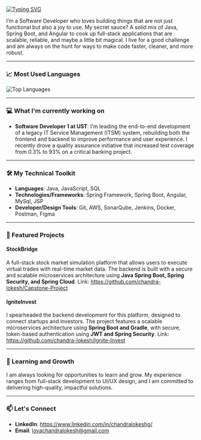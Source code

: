 [![Typing SVG](https://readme-typing-svg.demolab.com/?lines=Hi+there;I+am+Chandra+Lokesh;Coffee-powered+Java+Developer;From+Design+to+Development;I+build+both+functional+and;User-friendly+Applications)](https://git.io/typing-svg)

I’m a Software Developer who loves building things that are not just functional but also a joy to use. My secret sauce? A solid mix of Java, Spring Boot, and Angular to cook up full-stack applications that are scalable, reliable, and maybe a little bit magical. I live for a good challenge and am always on the hunt for ways to make code faster, cleaner, and more robust.

-----

### 📈 Most Used Languages

![Top Languages](https://github-readme-stats.vercel.app/api/top-langs/?username=chandra-lokesh&layout=compact&theme=radical)

-----

### 💻 What I'm currently working on

  * **Software Developer 1 at UST**: I'm leading the end-to-end development of a legacy IT Service Management (ITSM) system, rebuilding both the frontend and backend to improve performance and user experience. I recently drove a quality assurance initiative that increased test coverage from 0.3% to 93% on a critical banking project.

-----

### 🛠️ My Technical Toolkit

  * **Languages**: Java, JavaScript, SQL
  * **Technologies/Frameworks**: Spring Framework, Spring Boot, Angular, MySql, JSP
  * **Developer/Design Tools**: Git, AWS, SonarQube, Jenkins, Docker, Postman, Figma

-----

### 🚀 Featured Projects

#### **StockBridge**

A full-stack stock market simulation platform that allows users to execute virtual trades with real-time market data. The backend is built with a secure and scalable microservices architecture using **Java Spring Boot, Spring Security, and Spring Cloud**. 
Link: https://github.com/chandra-lokesh/Capstone-Project

#### **IgniteInvest**

I spearheaded the backend development for this platform, designed to connect startups and investors. The project features a scalable microservices architecture using **Spring Boot and Gradle**, with secure, token-based authentication using **JWT and Spring Security**.
Link: https://github.com/chandra-lokesh/Ignite-Invest

-----

### 🌱 Learning and Growth

I am always looking for opportunities to learn and grow. My experience ranges from full-stack development to UI/UX design, and I am committed to delivering high-quality, impactful solutions.

-----

### 📫 Let's Connect

  * **LinkedIn**: https://www.linkedin.com/in/chandralokeshg/
  * **Email**: lovachandralokesh@gmail.com

<!--
**chandra-lokesh/chandra-lokesh** is a ✨ _special_ ✨ repository because its `README.md` (this file) appears on your GitHub profile.

Here are some ideas to get you started:

- 🔭 I’m currently working on ...
- 🌱 I’m currently learning ...
- 👯 I’m looking to collaborate on ...
- 🤔 I’m looking for help with ...
- 💬 Ask me about ...
- 📫 How to reach me: ...
- 😄 Pronouns: ...
- ⚡ Fun fact: ...
-->
